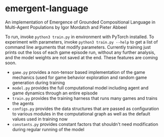 # emergent-language
An implementation of Emergence of Grounded Compositional Language in Multi-Agent Populations by Igor Mordatch and Pieter Abbeel

To run, invoke `python3 train.py` in environment with PyTorch installed. To experiment with parameters, invoke `python3 train.py --help` to get a list of command line arguments that modify parameters. Currently training just prints out the loss of each game episode run, without any further analysis, and the model weights are not saved at the end. These features are coming soon.

* `game.py` provides a non-tensor based implementation of the game mechanics (used for game behavior exploration and random game generation during training
* `model.py` provides the full computational model including agent and game dynamics through an entire episode
* `train.py` provides the training harness that runs many games and trains the agents
* `configs.py` provides the data structures that are passed as configuration to various modules in the computational graph as well as the default values used in training now
* `constants.py` provides constant factors that shouldn't need modification during regular running of the model